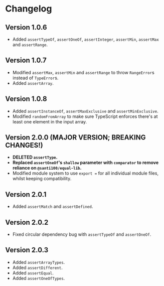 # Changelog

## Version 1.0.6

- Added `assertTypeOf`, `assertOneOf`, `assertInteger`, `assertMin`, `assertMax` and `assertRange`.

## Version 1.0.7

- Modified `assertMax`, `assertMin` and `assertRange` to throw `RangeError`s instead of `TypeError`s.
- Added `assertArray`.

## Version 1.0.8

- Added `assertInstanceOf`, `assertMaxExclusive` and `assertMinExclusive`.
- Modified `randomFromArray` to make sure TypeScript enforces there's at least one element in the input array.

## Version 2.0.0 (MAJOR VERSION; BREAKING CHANGES!)

- **DELETED `assertType`.**
- **Replaced `assertOneOf`'s `shallow` parameter with `comparator` to remove reliance on `@santi100/equal-lib`.**
- Modified module system to use `export =` for all individual module files, whilst keeping compatibility.

## Version 2.0.1

- Added `assertMatch` and `assertDefined`.

## Version 2.0.2

- Fixed circular dependency bug with `assertTypeOf` and `assertOneOf`.

## Version 2.0.3

- Added `assertArrayTypes`.
- Added `assertDifferent`.
- Added `assertEqual`.
- Added `assertOneOfTypes`.

